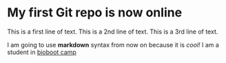 # My first Git repo is now online
This is a first line of text.
This is a 2nd line of text.
This is a 3rd line of text.

I am going to use **markdown** syntax from now on because it is _cool!_
I am a student in [bioboot camp](https://bioboot.github.io/web-2017/)
